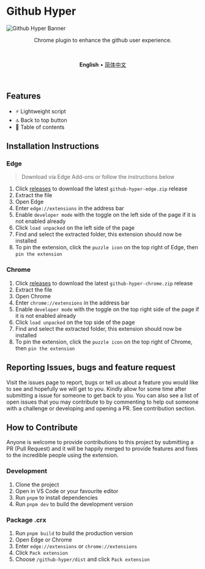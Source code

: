 # Github Hyper

![Github Hyper Banner](https://user-images.githubusercontent.com/39334548/173551041-0aec28df-3b70-451d-becf-4b882129b799.png)

<p align=center>
Chrome plugin to enhance the github user experience.
</p>

<br>

<p align=center>
<b>English</b> • <a href="https://github.com/ch1lam/github-hyper/blob/master/README-zh.md">简体中文</a>
</p>

<br>

## Features

- ⚡ Lightweight script
- 🔝 Back to top button
- 📇 Table of contents

## Installation Instructions

### Edge

> Download via Edge Add-ons or follow the instructions below

1. Click [releases](https://github.com/ch1lam/github-hyper/releases) to download the latest `github-hyper-edge.zip` release
2. Extract the file
3. Open Edge
4. Enter `edge://extensions` in the address bar
5. Enable `developer mode` with the toggle on the left side of the page if it is not enabled already
6. Click `load unpacked` on the left side of the page
7. Find and select the extracted folder, this extension should now be installed
8. To pin the extension, click the `puzzle icon` on the top right of Edge, then `pin the extension`

### Chrome

1. Click [releases](https://github.com/ch1lam/github-hyper/releases) to download the latest `github-hyper-chrome.zip` release
2. Extract the file
3. Open Chrome
4. Enter `chrome://extensions` in the address bar
5. Enable `developer mode` with the toggle on the top right side of the page if it is not enabled already
6. Click `load unpacked` on the top side of the page
7. Find and select the extracted folder, this extension should now be installed
8. To pin the extension, click the `puzzle icon` on the top right of Chrome, then `pin the extension`

## Reporting Issues, bugs and feature request

Visit the issues page to report, bugs or tell us about a feature you would like to see and hopefully we will get to you. Kindly allow for some time after submitting a issue for someone to get back to you. You can also see a list of open issues that you may contribute to by commenting to help out someone with a challenge or developing and opening a PR. See contribution section.

## How to Contribute

Anyone is welcome to provide contributions to this project by submitting a PR (Pull Request) and it will be happily merged to provide features and fixes to the incredible people using the extension.

### Development

1. Clone the project
2. Open in VS Code or your favourite editor
3. Run `pnpm` to install dependencies
4. Run `pnpm dev` to build the development version

### Package .crx

1. Run `pnpm build` to build the production version
2. Open Edge or Chrome
3. Enter `edge://extensions` or `chrome://extensions`
4. Click `Pack extension`
5. Choose `/github-hyper/dist` and click `Pack extension`
